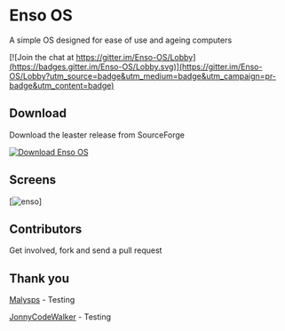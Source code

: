 # Enso OS

A simple OS designed for ease of use and ageing computers

[![Join the chat at https://gitter.im/Enso-OS/Lobby](https://badges.gitter.im/Enso-OS/Lobby.svg)](https://gitter.im/Enso-OS/Lobby?utm_source=badge&utm_medium=badge&utm_campaign=pr-badge&utm_content=badge)

## Download

Download the leaster release from SourceForge

[![Download Enso OS](https://img.shields.io/sourceforge/dm/enso-os.svg)](https://sourceforge.net/projects/enso-os/files/latest/download)

## Screens

[![enso](https://i.imgur.com/ddmHGFF.png)]

## Contributors 

Get involved, fork and send a pull request 

## Thank you

[Malysps](https://github.com/malysps) - Testing

[JonnyCodeWalker](https://github.com/JonnyCodewalker) - Testing 
